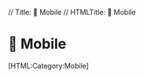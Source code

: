 // Title: 📱️ Mobile
// HTMLTitle: <span class="twa twa-mobile-phone"><span>📱️</span></span> Mobile

# <span class="twa twa-mobile-phone"><span>📱️</span></span> Mobile

<div><span>[HTML:Category:Mobile]</span></div>
